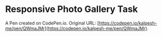 # Responsive Photo Gallery Task

A Pen created on CodePen.io. Original URL: [https://codepen.io/kalpesh-me/pen/QWmaJMr](https://codepen.io/kalpesh-me/pen/QWmaJMr).

